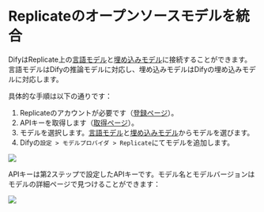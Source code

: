 # Replicateのオープンソースモデルを統合

DifyはReplicate上の[言語モデル](https://replicate.com/collections/language-models)と[埋め込みモデル](https://replicate.com/collections/embedding-models)に接続することができます。言語モデルはDifyの推論モデルに対応し、埋め込みモデルはDifyの埋め込みモデルに対応します。

具体的な手順は以下の通りです：

1. Replicateのアカウントが必要です（[登録ページ](https://replicate.com/signin?next=/docs)）。
2. APIキーを取得します（[取得ページ](https://replicate.com/account/api-tokens)）。
3. モデルを選択します。[言語モデル](https://replicate.com/collections/language-models)と[埋め込みモデル](https://replicate.com/collections/embedding-models)からモデルを選びます。
4. Difyの`設定 > モデルプロバイダ > Replicate`にてモデルを追加します。

![](https://assets-docs.dify.ai/dify-enterprise-mintlify/jp/development/models-integration/12445212e76936e28dddf328c6372750.png)

APIキーは第2ステップで設定したAPIキーです。モデル名とモデルバージョンはモデルの詳細ページで見つけることができます：

![](https://assets-docs.dify.ai/dify-enterprise-mintlify/jp/development/models-integration/95e2ad371c82ef7ef641192f2bf1a1f8.png)
